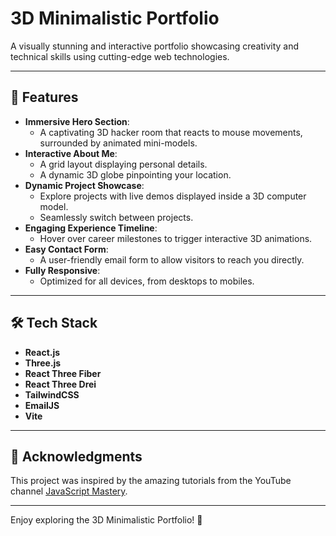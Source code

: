 # 3D Minimalistic Portfolio

A visually stunning and interactive portfolio showcasing creativity and technical skills using cutting-edge web technologies.

---

## 🚀 Features
- **Immersive Hero Section**: 
  - A captivating 3D hacker room that reacts to mouse movements, surrounded by animated mini-models.
- **Interactive About Me**:
  - A grid layout displaying personal details.
  - A dynamic 3D globe pinpointing your location.
- **Dynamic Project Showcase**:
  - Explore projects with live demos displayed inside a 3D computer model.
  - Seamlessly switch between projects.
- **Engaging Experience Timeline**:
  - Hover over career milestones to trigger interactive 3D animations.
- **Easy Contact Form**:
  - A user-friendly email form to allow visitors to reach you directly.
- **Fully Responsive**:
  - Optimized for all devices, from desktops to mobiles.

---

## 🛠️ Tech Stack
- **React.js**
- **Three.js**
- **React Three Fiber**
- **React Three Drei**
- **TailwindCSS**
- **EmailJS**
- **Vite**

---

## 🙌 Acknowledgments
This project was inspired by the amazing tutorials from the YouTube channel [JavaScript Mastery](https://www.youtube.com/@javascriptmastery).

---

Enjoy exploring the 3D Minimalistic Portfolio! 🚀
